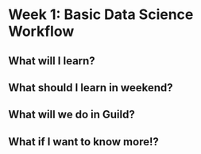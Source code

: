 # Week 1: Basic Data Science Workflow

## What will I learn?

## What should I learn in weekend?

## What will we do in Guild?

## What if I want to know more!?

